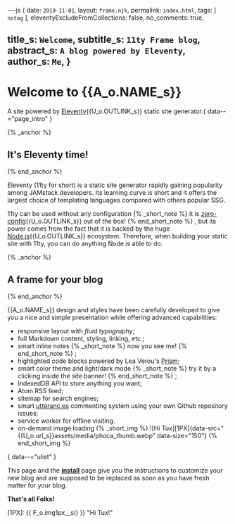 ---js
{
  date:      `2019-11-01`,
  layout:    `frame.njk`,
  permalink: `index.html`,
  tags:      [ `notag` ],
  eleventyExcludeFromCollections: false,
  no_comments: true,

  title_s:    `Welcome`,
  subtitle_s: `11ty Frame blog`,
  abstract_s: `A blog powered by Eleventy`,
  author_s:   `Me`,
}
---
[comment]: # (======== Post ========)
# Welcome to {{A_o.NAME_s}}

A site powered by [Eleventy]{{U_o.OUTLINK_s}} static site generator.{ data--="page_intro" }

{% _anchor %}
## It's Eleventy time!
{% end_anchor %}


Eleventy (11ty for short) is a static site generator rapidly gaining popularity among JAMstack developers. Its learning curve is short and it offers the largest choice of templating languages compared with others popular SSG.


11ty can be used without any configuration
{% _short_note %}
it is [zero-config]{{U_o.OUTLINK_s}} out of the box!
{% end_short_note %}
, but its power comes from the fact that it is backed by the huge [Node.js]{{U_o.OUTLINK_s}} ecosystem. Therefore, when building your static site with 11ty, you can do anything Node is able to do.

{% _anchor %}
## A frame for your blog
{% end_anchor %}


{{A_o.NAME_s}} design and styles have been carefully developed to give you a nice and simple presentation while offering advanced capabilities:
+ responsive layout with *fluid typography*;
+ full Markdown content, styling, linking, etc.;
+ smart inline notes
{% _short_note %}
now you see me!
{% end_short_note %}
;
+ highlighted code blocks powered by Lea Verou's [Prism];
+ smart color theme and light/dark mode
{% _short_note %}
try it by a clicking inside the site banner!
{% end_short_note %}
;
+ IndexedDB API to store anything you want;
+ Atom RSS feed;
+ sitemap for search engines;
+ smart [utteranc.es] commenting system using your own Github repository issues;
+ service worker for offline visiting.
+ on-demand image loading
{% _short_img %}
![Hi Tux][1PX]{data-src="{{U_o.url_s}}assets/media/phoca_thumb.webp" data-size="150"}
{% end_short_img %}


{ data--="ulist" }


This page and the **[install]** page give you the instructions to customize your new blog and are supposed to be replaced as soon as you have fresh matter for your blog.


**That's all Folks!**


[comment]: # (======== Links ========)

[install]:     ./posts/install.html
[Eleventy]:    https://11ty.io
[zero-config]: https://www.11ty.io/docs/resources/#zero-config
[utteranc.es]: https://github.com/utterance/utterances
[Node.js]:     https://nodejs.org
[Prism]:       https://prismjs.com
[formula]:     https://www.smashingmagazine.com/2016/05/fluid-typography/#comments-fluid-typography

[1PX]: {{ F_o.img1px__s() }} "Hi Tux!"
